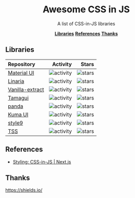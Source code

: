 <h1 align="center">Awesome CSS in JS</h1>
<p align="center">
  A list of CSS-in-JS libraries
</p>
<p align="center">
  <a href="#libraries"><strong>Libraries</strong></a>
  <a href="#references"><strong>References</strong></a>
  <a href="#thanks"><strong>Thanks</strong></a>
</p>

## Libraries

| Repository                                                                |                                                                                             Activity |                                                                                          Stars |
| :------------------------------------------------------------------------ | ---------------------------------------------------------------------------------------------------: | ---------------------------------------------------------------------------------------------: |
| [Material UI](https://github.com/mui/material-ui)                         |                     ![activity](https://img.shields.io/github/commit-activity/y/mui/material-ui.svg) |                     ![stars](https://img.shields.io/github/stars/mui/material-ui?style=social) |
| [Linaria](https://github.com/callstack/linaria)                           |                   ![activity](https://img.shields.io/github/commit-activity/y/callstack/linaria.svg) |                   ![stars](https://img.shields.io/github/stars/callstack/linaria?style=social) |
| [Vanilla-extract](https://github.com/vanilla-extract-css/vanilla-extract) | ![activity](https://img.shields.io/github/commit-activity/y/vanilla-extract-css/vanilla-extract.svg) | ![stars](https://img.shields.io/github/stars/vanilla-extract-css/vanilla-extract?style=social) |
| [Tamagui](https://github.com/tamagui/tamagui)                             |                     ![activity](https://img.shields.io/github/commit-activity/y/tamagui/tamagui.svg) |                     ![stars](https://img.shields.io/github/stars/tamagui/tamagui?style=social) |
| [panda](https://github.com/chakra-ui/panda)                               |                     ![activity](https://img.shields.io/github/commit-activity/y/chakra-ui/panda.svg) |                     ![stars](https://img.shields.io/github/stars/chakra-ui/panda?style=social) |
| [Kuma UI](https://github.com/kuma-ui/kuma-ui)                             |                     ![activity](https://img.shields.io/github/commit-activity/y/kuma-ui/kuma-ui.svg) |                     ![stars](https://img.shields.io/github/stars/kuma-ui/kuma-ui?style=social) |
| [style9](https://github.com/johanholmerin/style9)                         |                ![activity](https://img.shields.io/github/commit-activity/y/johanholmerin/style9.svg) |                ![stars](https://img.shields.io/github/stars/johanholmerin/style9?style=social) |
| [TSS](https://github.com/garronej/tss-react)                              |                  ![activity](https://img.shields.io/github/commit-activity/y/garronej/tss-react.svg) |                  ![stars](https://img.shields.io/github/stars/garronej/tss-react?style=social) |

## References

- [Styling: CSS-in-JS | Next.js](https://nextjs.org/docs/app/building-your-application/styling/css-in-js)

## Thanks

https://shields.io/
